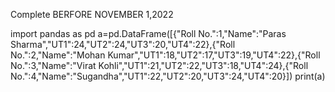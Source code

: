 Complete BERFORE NOVEMBER 1,2022


import pandas as pd
a=pd.DataFrame([{"Roll No.":1,"Name":"Paras Sharma","UT1":24,"UT2":24,"UT3":20,"UT4":22},{"Roll No.":2,"Name":"Mohan Kumar","UT1":18,"UT2":17,"UT3":19,"UT4":22},{"Roll No.":3,"Name":"Virat Kohli","UT1":21,"UT2":22,"UT3":18,"UT4":24},{"Roll No.":4,"Name":"Sugandha","UT1":22,"UT2":20,"UT3":24,"UT4":20}])
print(a)
